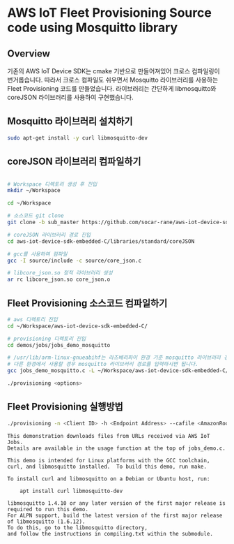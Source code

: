 # AWS IoT Fleet Provisioning Source code using Mosquitto library

## Overview

기존의 AWS IoT Device SDK는 cmake 기반으로 만들어져있어 크로스 컴파일링이 번거롭습니다.
따라서 크로스 컴파일도 쉬우면서 Mosquitto 라이브러리를 사용하는 Fleet Provisioning 코드를 만들었습니다.
라이브러리는 간단하게 libmosquitto와 coreJSON 라이브러리를 사용하여 구현했습니다. 

## Mosquitto 라이브러리 설치하기

```sh
sudo apt-get install -y curl libmosquitto-dev
```

## coreJSON 라이브러리 컴파일하기

```sh

# Workspace 디렉토리 생성 후 진입
mkdir ~/Workspace

cd ~/Workspace

# 소스코드 git clone 
git clone -b sub_master https://github.com/socar-rane/aws-iot-device-sdk-embedded-C.git --recurse-submodules

# coreJSON 라이브러리 경로 진입
cd aws-iot-device-sdk-embedded-C/libraries/standard/coreJSON

# gcc를 사용하여 컴파일
gcc -I source/include -c source/core_json.c

# libcore_json.so 정적 라이브러리 생성
ar rc libcore_json.so core_json.o
```

## Fleet Provisioning 소스코드 컴파일하기

```sh
# aws 디렉토리 진입
cd ~/Workspace/aws-iot-device-sdk-embedded-C/

# provisioning 디렉토리 진입 
cd demos/jobs/jobs_demo_mosquitto

# /usr/lib/arm-linux-gnueabihf는 라즈베리파이 환경 기준 mosquitto 라이브러리 경로입니다.
# 다른 환경에서 사용할 경우 mosquitto 라이브러리 경로를 입력하시면 됩니다.
gcc jobs_demo_mosquitto.c -L ~/Workspace/aws-iot-device-sdk-embedded-C/libraries/ -lcore_json -L/usr/lib/arm-linux-gnueabihf/ -lmosquitto -o provisioning

./provisioning <options>
```

## Fleet Provisioning 실행방법

```sh
./provisioning -n <Client ID> -h <Endpoint Address> --cafile <AmazonRootCA1.crt 파일 경로> --certfile <Certificate 파일 경로> --keyfile <Private 인증서 파일 경로>
```































































































































































```
This demonstration downloads files from URLs received via AWS IoT Jobs.
Details are available in the usage function at the top of jobs_demo.c.

This demo is intended for Linux platforms with the GCC toolchain,
curl, and libmosquitto installed.  To build this demo, run make.

To install curl and libmosquitto on a Debian or Ubuntu host, run:

    apt install curl libmosquitto-dev

libmosquitto 1.4.10 or any later version of the first major release is required to run this demo.
For ALPN support, build the latest version of the first major release of libmosquitto (1.6.12).
To do this, go to the libmosquitto directory,
and follow the instructions in compiling.txt within the submodule.
